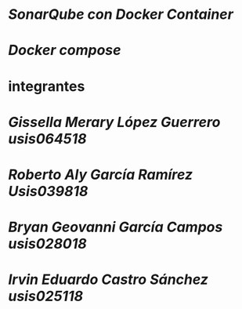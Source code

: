 # *SonarQube con Docker Container*

# *Docker compose* 

# integrantes 

# *Gissella Merary López Guerrero usis064518*
# *Roberto Aly García Ramírez Usis039818*
# *Bryan Geovanni García Campos usis028018*
# *Irvin Eduardo Castro Sánchez usis025118*

